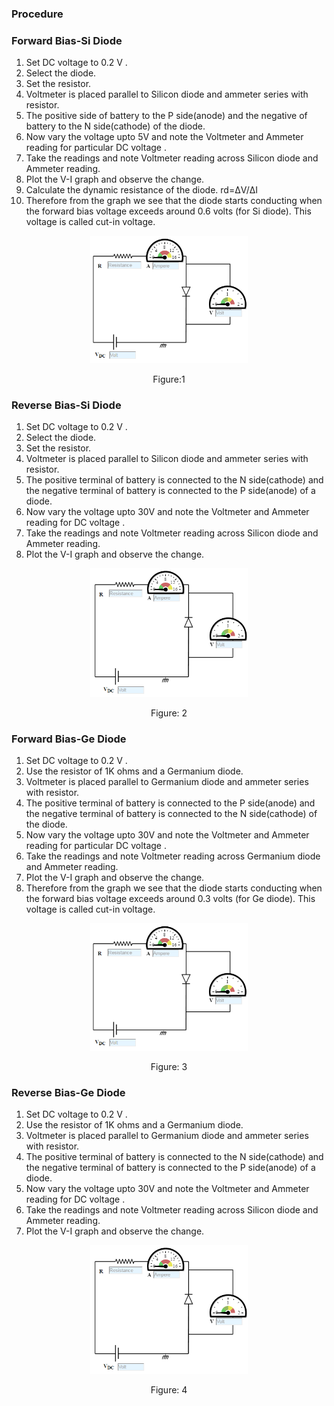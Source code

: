 ### Procedure

### Forward Bias-Si Diode
1. Set DC voltage to 0.2 V .
2. Select the diode.
3. Set the resistor.
4. Voltmeter is placed parallel to Silicon diode and ammeter series with resistor.
5. The positive side of battery to the P side(anode) and the negative of battery to the N side(cathode) of the diode.
6. Now vary the voltage upto 5V and note the Voltmeter and Ammeter reading for particular DC voltage .
7. Take the readings and note Voltmeter reading across Silicon diode and Ammeter reading.
8. Plot the V-I graph and observe the change.
9. Calculate the dynamic resistance of the diode. rd=ΔV/ΔI
10. Therefore from the graph we see that the diode starts conducting when the forward bias voltage exceeds around 0.6 volts (for Si diode). This voltage is called cut-in voltage.

<div align="center">
<img src="images/diodefrw_pr.png" width="50%">
<p>Figure:1</p>
</div>

### Reverse Bias-Si Diode
1. Set DC voltage to 0.2 V .
2. Select the diode.
3. Set the resistor.
4. Voltmeter is placed parallel to Silicon diode and ammeter series with resistor.
5. The positive terminal of battery is connected to the N side(cathode) and the negative terminal of battery is connected to the P side(anode) of a diode.
6. Now vary the voltage upto 30V and note the Voltmeter and Ammeter reading for DC voltage .
7. Take the readings and note Voltmeter reading across Silicon diode and Ammeter reading.
8. Plot the V-I graph and observe the change.

<div align="center">
<img src="images/diodervrs_pr.png" width="50%">
<p>Figure: 2</p>
</div>

### Forward Bias-Ge Diode
1. Set DC voltage to 0.2 V .
2. Use the resistor of 1K ohms and a Germanium diode.
3. Voltmeter is placed parallel to Germanium diode and ammeter series with resistor.
4. The positive terminal of battery is connected to the P side(anode) and the negative terminal of battery is connected to the N side(cathode) of the diode.
5. Now vary the voltage upto 30V and note the Voltmeter and Ammeter reading for particular DC voltage .
6. Take the readings and note Voltmeter reading across Germanium diode and Ammeter reading.
7. Plot the V-I graph and observe the change.
8. Therefore from the graph we see that the diode starts conducting when the forward bias voltage exceeds around 0.3 volts (for Ge diode). This voltage is called cut-in voltage.

<div align="center">
<img src="images/diodefrw_pr.png" width="50%">
<p>Figure: 3</p>
</div>



### Reverse Bias-Ge Diode
1. Set DC voltage to 0.2 V .
2. Use the resistor of 1K ohms and a Germanium diode.
3. Voltmeter is placed parallel to Germanium diode and ammeter series with resistor.
4. The positive terminal of battery is connected to the N side(cathode) and the negative terminal of battery is connected to the P side(anode) of a diode.
5. Now vary the voltage upto 30V and note the Voltmeter and Ammeter reading for DC voltage .
6. Take the readings and note Voltmeter reading across Silicon diode and Ammeter reading.
7. Plot the V-I graph and observe the change.

<div align="center">
<img src="images/diodervrs_pr.png" width="50%">
<p>Figure: 4</p>
</div>
